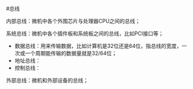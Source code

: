 #总线

内部总线：微机中各个外围芯片与处理器CPU之间的总线；

系统总线：微机中各个插件板和系统板之间的总线，比如PCI接口等；

* 数据总线：用来传输数据，比如计算机是32位还是64位，指总线的宽度，一次或一个周期能传输的数据量就是32/64位；
* 地址总线：
* 控制总线：

外部总线：微机和外部设备的总线；
